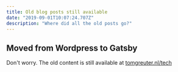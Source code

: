 ```yaml
---
title: Old blog posts still available
date: "2019-09-01T10:07:24.707Z"
description: "Where did all the old posts go?"
---
```


## Moved from Wordpress to Gatsby

Don't worry. The old content is still available at [tomgreuter.nl/tech](https://www.tomgreuter.nl/tech/)
